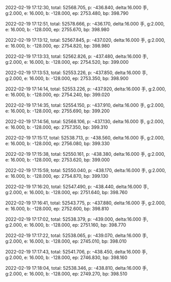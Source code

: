 2022-02-19 17:12:30, total: 52568.705, p: -436.840, delta:16.000 手, g:2.000, e: 16.000, b: -128.000, ep: 2753.480, bp: 398.790

2022-02-19 17:12:51, total: 52578.666, p: -436.170, delta:16.000 手, g:2.000, e: 16.000, b: -128.000, ep: 2755.670, bp: 398.980

2022-02-19 17:13:12, total: 52567.845, p: -437.020, delta:16.000 手, g:2.000, e: 16.000, b: -128.000, ep: 2754.820, bp: 398.980

2022-02-19 17:13:33, total: 52562.826, p: -437.480, delta:16.000 手, g:2.000, e: 16.000, b: -128.000, ep: 2754.520, bp: 399.000

2022-02-19 17:13:53, total: 52553.226, p: -437.850, delta:16.000 手, g:2.000, e: 16.000, b: -128.000, ep: 2753.350, bp: 398.900

2022-02-19 17:14:14, total: 52553.226, p: -437.920, delta:16.000 手, g:2.000, e: 16.000, b: -128.000, ep: 2754.240, bp: 399.020

2022-02-19 17:14:35, total: 52554.150, p: -437.910, delta:16.000 手, g:2.000, e: 16.000, b: -128.000, ep: 2755.690, bp: 399.200

2022-02-19 17:14:56, total: 52568.106, p: -437.130, delta:16.000 手, g:2.000, e: 16.000, b: -128.000, ep: 2757.350, bp: 399.310

2022-02-19 17:15:17, total: 52538.713, p: -438.560, delta:16.000 手, g:2.000, e: 16.000, b: -128.000, ep: 2756.080, bp: 399.330

2022-02-19 17:15:38, total: 52550.161, p: -438.380, delta:16.000 手, g:2.000, e: 16.000, b: -128.000, ep: 2753.620, bp: 399.000

2022-02-19 17:15:59, total: 52550.040, p: -438.170, delta:16.000 手, g:2.000, e: 16.000, b: -128.000, ep: 2754.870, bp: 399.130

2022-02-19 17:16:20, total: 52547.490, p: -438.440, delta:16.000 手, g:2.000, e: 16.000, b: -128.000, ep: 2751.640, bp: 398.760

2022-02-19 17:16:41, total: 52543.775, p: -437.880, delta:16.000 手, g:2.000, e: 16.000, b: -128.000, ep: 2752.600, bp: 398.810

2022-02-19 17:17:02, total: 52538.379, p: -439.000, delta:16.000 手, g:2.000, e: 16.000, b: -128.000, ep: 2751.160, bp: 398.770

2022-02-19 17:17:22, total: 52538.065, p: -439.070, delta:16.000 手, g:2.000, e: 16.000, b: -128.000, ep: 2745.010, bp: 398.010

2022-02-19 17:17:43, total: 52541.706, p: -438.450, delta:16.000 手, g:2.000, e: 16.000, b: -128.000, ep: 2746.830, bp: 398.160

2022-02-19 17:18:04, total: 52538.346, p: -438.810, delta:16.000 手, g:2.000, e: 16.000, b: -128.000, ep: 2749.270, bp: 398.510